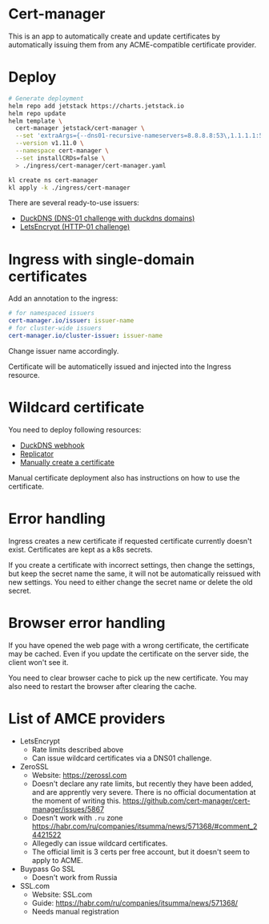 
# Cert-manager

This is an app to automatically create and update certificates
by automatically issuing them from any ACME-compatible certificate provider.

# Deploy

```bash
# Generate deployment
helm repo add jetstack https://charts.jetstack.io
helm repo update
helm template \
  cert-manager jetstack/cert-manager \
  --set 'extraArgs={--dns01-recursive-nameservers=8.8.8.8:53\,1.1.1.1:53}' \
  --version v1.11.0 \
  --namespace cert-manager \
  --set installCRDs=false \
  > ./ingress/cert-manager/cert-manager.yaml

kl create ns cert-manager
kl apply -k ./ingress/cert-manager
```

There are several ready-to-use issuers:
- [DuckDNS (DNS-01 challenge with duckdns domains)](./duckdns/)
- [LetsEncrypt (HTTP-01 challenge)](./letsencrypt/)

# Ingress with single-domain certificates

Add an annotation to the ingress:
```yaml
# for namespaced issuers
cert-manager.io/issuer: issuer-name
# for cluster-wide issuers
cert-manager.io/cluster-issuer: issuer-name
```

Change issuer name accordingly.

Certificate will be automaticelly issued and injected into the Ingress resource.

# Wildcard certificate

You need to deploy following resources:
- [DuckDNS webhook](./duckdns/)
- [Replicator](../replicator/)
- [Manually create a certificate](../manual-certificates/)

Manual certificate deployment also has instructions on how to use the certificate.

# Error handling

Ingress creates a new certificate if requested certificate currently doesn't exist.
Certificates are kept as a k8s secrets.

If you create a certificate with incorrect settings,
then change the settings, but keep the secret name the same,
it will not be automatically reissued with new settings.
You need to either change the secret name or delete the old secret.

# Browser error handling

If you have opened the web page with a wrong certificate, the certificate may be cached.
Even if you update the certificate on the server side, the client won't see it.

You need to clear browser cache to pick up the new certificate.
You may also need to restart the browser after clearing the cache.

# List of AMCE providers

* LetsEncrypt
  * Rate limits described above
  * Can issue wildcard certificates via a DNS01 challenge.
* ZeroSSL
  * Website: https://zerossl.com
  * Doesn't declare any rate limits,
    but recently they have been added, and are apprently very severe.
    There is no official documentation at the moment of writing this.
    https://github.com/cert-manager/cert-manager/issues/5867
  * Doesn't work with `.ru` zone
    https://habr.com/ru/companies/itsumma/news/571368/#comment_24421522
  * Allegedly can issue wildcard certificates.
  * The official limit is 3 certs per free account, but it doesn't seem to apply to ACME.
* Buypass Go SSL
  * Doesn't work from Russia
* SSL.com
  * Website: SSL.com
  * Guide: https://habr.com/ru/companies/itsumma/news/571368/
  * Needs manual registration
